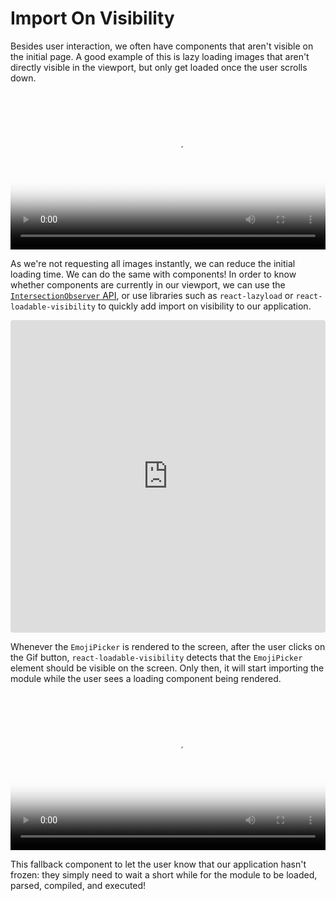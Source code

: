 # Import On Visibility

Besides user interaction, we often have components that aren't visible on the initial page. A good example of this is lazy loading images that aren't directly visible in the viewport, but only get loaded once the user scrolls down.

<video width="100%" src="https://res.cloudinary.com/ddxwdqwkr/video/upload/f_auto/v1609244229/patterns.dev/pat5_r1bjcp.mp4" autoplay="" controls="" playsinline="" loop="" poster="https://res.cloudinary.com/ddxwdqwkr/video/upload/f_auto/v1609244229/patterns.dev/pat5_r1bjcp.jpg"><source src="https://res.cloudinary.com/ddxwdqwkr/video/upload/f_auto/v1609244229/patterns.dev/pat5_r1bjcp.mp4" type="video/mp4"></video>

As we're not requesting all images instantly, we can reduce the initial loading time. We can do the same with components! In order to know whether components are currently in our viewport, we can use the [`IntersectionObserver` API](https://developer.mozilla.org/en-US/docs/Web/API/Intersection_Observer_API), or use libraries such as `react-lazyload` or `react-loadable-visibility` to quickly add import on visibility to our application.

<iframe src="https://codesandbox.io/p/devbox/onvisibility-4ew4f?embed=1"
     style="width:100%; height: 500px; border:0; border-radius: 4px; overflow:hidden;"
     title="onvisibility"
     allow="accelerometer; ambient-light-sensor; camera; encrypted-media; geolocation; gyroscope; hid; microphone; midi; payment; usb; vr; xr-spatial-tracking"
     sandbox="allow-forms allow-modals allow-popups allow-presentation allow-same-origin allow-scripts"
   ></iframe>

Whenever the `EmojiPicker` is rendered to the screen, after the user clicks on the Gif button, `react-loadable-visibility` detects that the `EmojiPicker` element should be visible on the screen. Only then, it will start importing the module while the user sees a loading component being rendered.

<video width="100%" src="https://res.cloudinary.com/ddxwdqwkr/video/upload/f_auto/v1609056516/patterns.dev/import-on-visibility.mp4" autoplay="" controls="" playsinline="" loop="" poster="https://res.cloudinary.com/ddxwdqwkr/video/upload/f_auto/v1609056516/patterns.dev/import-on-visibility.jpg"><source src="https://res.cloudinary.com/ddxwdqwkr/video/upload/f_auto/v1609056516/patterns.dev/import-on-visibility.mp4" type="video/mp4"></video>

This fallback component to let the user know that our application hasn't frozen: they simply need to wait a short while for the module to be loaded, parsed, compiled, and executed!

